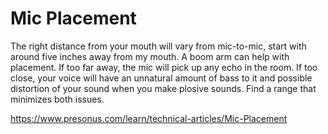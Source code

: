 # Mic Placement


The right distance from your mouth will vary from mic-to-mic, start with around five inches away from my mouth. A boom arm can help with placement. If too far away, the mic will pick up any echo in the room. If too close, your voice will have an unnatural amount of bass to it and possible distortion of your sound when you make plosive sounds. Find a range that minimizes both issues.


https://www.presonus.com/learn/technical-articles/Mic-Placement
